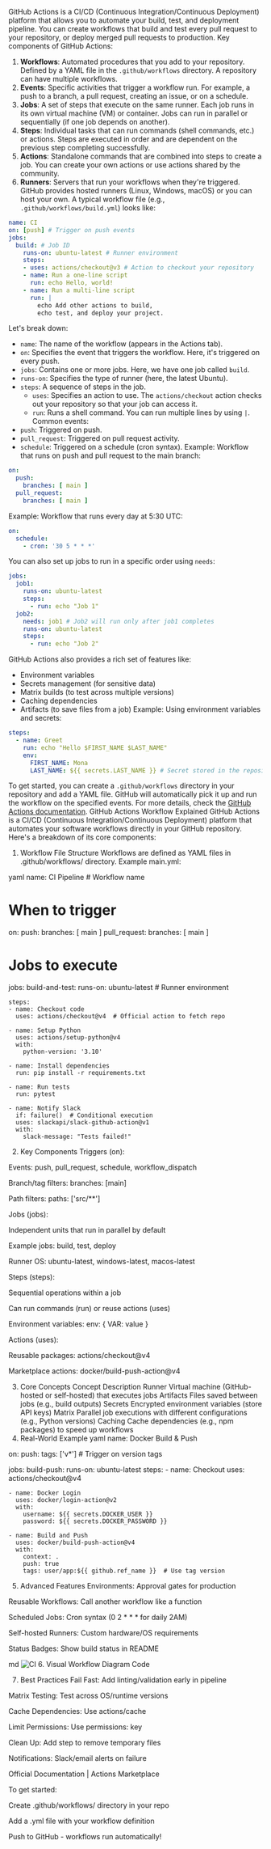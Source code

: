 GitHub Actions is a CI/CD (Continuous Integration/Continuous Deployment) platform that allows you to automate your build, test, and deployment pipeline. You can create workflows that build and test every pull request to your repository, or deploy merged pull requests to production.
Key components of GitHub Actions:
1. **Workflows**: Automated procedures that you add to your repository. Defined by a YAML file in the `.github/workflows` directory. A repository can have multiple workflows.
2. **Events**: Specific activities that trigger a workflow run. For example, a push to a branch, a pull request, creating an issue, or on a schedule.
3. **Jobs**: A set of steps that execute on the same runner. Each job runs in its own virtual machine (VM) or container. Jobs can run in parallel or sequentially (if one job depends on another).
4. **Steps**: Individual tasks that can run commands (shell commands, etc.) or actions. Steps are executed in order and are dependent on the previous step completing successfully.
5. **Actions**: Standalone commands that are combined into steps to create a job. You can create your own actions or use actions shared by the community.
6. **Runners**: Servers that run your workflows when they're triggered. GitHub provides hosted runners (Linux, Windows, macOS) or you can host your own.
A typical workflow file (e.g., `.github/workflows/build.yml`) looks like:
```yaml
name: CI
on: [push] # Trigger on push events
jobs:
  build: # Job ID
    runs-on: ubuntu-latest # Runner environment
    steps:
    - uses: actions/checkout@v3 # Action to checkout your repository
    - name: Run a one-line script
      run: echo Hello, world!
    - name: Run a multi-line script
      run: |
        echo Add other actions to build,
        echo test, and deploy your project.
```
Let's break down:
- `name`: The name of the workflow (appears in the Actions tab).
- `on`: Specifies the event that triggers the workflow. Here, it's triggered on every push.
- `jobs`: Contains one or more jobs. Here, we have one job called `build`.
- `runs-on`: Specifies the type of runner (here, the latest Ubuntu).
- `steps`: A sequence of steps in the job.
  - `uses`: Specifies an action to use. The `actions/checkout` action checks out your repository so that your job can access it.
  - `run`: Runs a shell command. You can run multiple lines by using `|`.
Common events:
- `push`: Triggered on push.
- `pull_request`: Triggered on pull request activity.
- `schedule`: Triggered on a schedule (cron syntax).
Example: Workflow that runs on push and pull request to the main branch:
```yaml
on:
  push:
    branches: [ main ]
  pull_request:
    branches: [ main ]
```
Example: Workflow that runs every day at 5:30 UTC:
```yaml
on:
  schedule:
    - cron: '30 5 * * *'
```
You can also set up jobs to run in a specific order using `needs`:
```yaml
jobs:
  job1:
    runs-on: ubuntu-latest
    steps:
      - run: echo "Job 1"
  job2:
    needs: job1 # Job2 will run only after job1 completes
    runs-on: ubuntu-latest
    steps:
      - run: echo "Job 2"
```
GitHub Actions also provides a rich set of features like:
- Environment variables
- Secrets management (for sensitive data)
- Matrix builds (to test across multiple versions)
- Caching dependencies
- Artifacts (to save files from a job)
Example: Using environment variables and secrets:
```yaml
steps:
  - name: Greet
    run: echo "Hello $FIRST_NAME $LAST_NAME"
    env:
      FIRST_NAME: Mona
      LAST_NAME: ${{ secrets.LAST_NAME }} # Secret stored in the repository settings
```
To get started, you can create a `.github/workflows` directory in your repository and add a YAML file. GitHub will automatically pick it up and run the workflow on the specified events.
For more details, check the [GitHub Actions documentation](https://docs.github.com/en/actions).
GitHub Actions Workflow Explained
GitHub Actions is a CI/CD (Continuous Integration/Continuous Deployment) platform that automates your software workflows directly in your GitHub repository. Here's a breakdown of its core components:

1. Workflow File Structure
Workflows are defined as YAML files in .github/workflows/ directory. Example main.yml:

yaml
name: CI Pipeline  # Workflow name

# When to trigger
on:
  push:
    branches: [ main ]
  pull_request:
    branches: [ main ]

# Jobs to execute
jobs:
  build-and-test:
    runs-on: ubuntu-latest  # Runner environment
    
    steps:
    - name: Checkout code
      uses: actions/checkout@v4  # Official action to fetch repo
      
    - name: Setup Python
      uses: actions/setup-python@v4
      with:
        python-version: '3.10'
        
    - name: Install dependencies
      run: pip install -r requirements.txt
      
    - name: Run tests
      run: pytest
      
    - name: Notify Slack
      if: failure()  # Conditional execution
      uses: slackapi/slack-github-action@v1
      with:
        slack-message: "Tests failed!"
2. Key Components
Triggers (on):

Events: push, pull_request, schedule, workflow_dispatch

Branch/tag filters: branches: [main]

Path filters: paths: ['src/**']

Jobs (jobs):

Independent units that run in parallel by default

Example jobs: build, test, deploy

Runner OS: ubuntu-latest, windows-latest, macos-latest

Steps (steps):

Sequential operations within a job

Can run commands (run) or reuse actions (uses)

Environment variables: env: { VAR: value }

Actions (uses):

Reusable packages: actions/checkout@v4

Marketplace actions: docker/build-push-action@v4

3. Core Concepts
Concept	Description
Runner	Virtual machine (GitHub-hosted or self-hosted) that executes jobs
Artifacts	Files saved between jobs (e.g., build outputs)
Secrets	Encrypted environment variables (store API keys)
Matrix	Parallel job executions with different configurations (e.g., Python versions)
Caching	Cache dependencies (e.g., npm packages) to speed up workflows
4. Real-World Example
yaml
name: Docker Build & Push

on:
  push:
    tags: ['v*']  # Trigger on version tags

jobs:
  build-push:
    runs-on: ubuntu-latest
    steps:
    - name: Checkout
      uses: actions/checkout@v4

    - name: Docker Login
      uses: docker/login-action@v2
      with:
        username: ${{ secrets.DOCKER_USER }}
        password: ${{ secrets.DOCKER_PASSWORD }}

    - name: Build and Push
      uses: docker/build-push-action@v4
      with:
        context: .
        push: true
        tags: user/app:${{ github.ref_name }}  # Use tag version
5. Advanced Features
Environments: Approval gates for production

Reusable Workflows: Call another workflow like a function

Scheduled Jobs: Cron syntax (0 2 * * * for daily 2AM)

Self-hosted Runners: Custom hardware/OS requirements

Status Badges: Show build status in README

md
![CI](https://github.com/user/repo/actions/workflows/main.yml/badge.svg)
6. Visual Workflow
Diagram
Code









7. Best Practices
Fail Fast: Add linting/validation early in pipeline

Matrix Testing: Test across OS/runtime versions

Cache Dependencies: Use actions/cache

Limit Permissions: Use permissions: key

Clean Up: Add step to remove temporary files

Notifications: Slack/email alerts on failure

Official Documentation | Actions Marketplace

To get started:

Create .github/workflows/ directory in your repo

Add a .yml file with your workflow definition

Push to GitHub - workflows run automatically!

